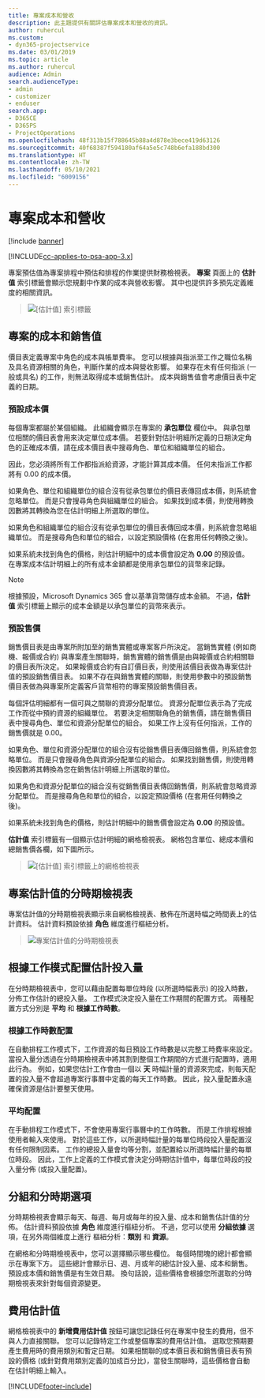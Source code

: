 ```yaml
---
title: 專案成本和營收
description: 此主題提供有關評估專案成本和營收的資訊。
author: ruhercul
ms.custom:
- dyn365-projectservice
ms.date: 03/01/2019
ms.topic: article
ms.author: ruhercul
audience: Admin
search.audienceType:
- admin
- customizer
- enduser
search.app:
- D365CE
- D365PS
- ProjectOperations
ms.openlocfilehash: 48f313b15f788645b88a4d878e3bece419d63126
ms.sourcegitcommit: 40f68387f594180af64a5e5c748b6efa188bd300
ms.translationtype: HT
ms.contentlocale: zh-TW
ms.lasthandoff: 05/10/2021
ms.locfileid: "6009156"
---
```

# <a name="project-costs-and-revenue"></a>專案成本和營收

[!include [banner](../includes/psa-now-project-operations.md)]

[!INCLUDE[cc-applies-to-psa-app-3.x](../includes/cc-applies-to-psa-app-3x.md)]

專案預估值為專案排程中預估和排程的作業提供財務檢視表。 **專案** 頁面上的 **估計值** 索引標籤會顯示您規劃中作業的成本與營收影響。 其中也提供許多預先定義維度的相關資訊。 

> ![[估計值] 索引標籤](media/project-5.png)

## <a name="cost-and-sales-values-of-the-project"></a>專案的成本和銷售值

價目表定義專案中角色的成本與帳單費率。 您可以根據與指派至工作之職位名稱及具名資源相關的角色，判斷作業的成本與營收影響。 如果存在未有任何指派 (一般或具名) 的工作，則無法取得成本或銷售估計。 成本與銷售值會考慮價目表中定義的日期。

### <a name="default-cost-price"></a>預設成本價  

每個專案都屬於某個組織。 此組織會顯示在專案的 **承包單位** 欄位中。 與承包單位相關的價目表會用來決定單位成本價。 若要針對估計明細所定義的日期決定角色的正確成本價，請在成本價目表中搜尋角色、單位和組織單位的組合。 

因此，您必須將所有工作都指派給資源，才能計算其成本價。 任何未指派工作都將有 0.00 的成本價。

如果角色、單位和組織單位的組合沒有從承包單位的價目表傳回成本價，則系統會忽略單位。 而是只會搜尋角色與組織單位的組合。 如果找到成本價，則使用轉換因數將其轉換為您在估計明細上所選取的單位。

如果角色和組織單位的組合沒有從承包單位的價目表傳回成本價，則系統會忽略組織單位。 而是搜尋角色和單位的組合，以設定預設價格 (在套用任何轉換之後)。

如果系統未找到角色的價格，則估計明細中的成本價會設定為 **0.00** 的預設值。 在專案成本估計明細上的所有成本金額都是使用承包單位的貨幣來記錄。

> [!NOTE]
> 根據預設，Microsoft Dynamics 365 會以基準貨幣儲存成本金額。 不過，**估計值** 索引標籤上顯示的成本金額是以承包單位的貨幣來表示。  

### <a name="default-sales-price"></a>預設售價 

銷售價目表是由專案所附加至的銷售實體或專案客戶所決定。 當銷售實體 (例如商機、報價或合約) 與專案產生關聯時，銷售實體的銷售價是由與報價或合約相關聯的價目表所決定。 如果報價或合約有自訂價目表，則使用該價目表做為專案估計值的預設銷售價目表。 如果不存在與銷售實體的關聯，則使用參數中的預設銷售價目表做為與專案所定義客戶貨幣相符的專案預設銷售價目表。

每個評估明細都有一個可與之關聯的資源分配單位。 資源分配單位表示為了完成工作而從中預約資源的組織單位。 若要決定相關聯角色的銷售價，請在銷售價目表中搜尋角色、單位和資源分配單位的組合。 如果工作上沒有任何指派，工作的銷售價就是 0.00。

如果角色、單位和資源分配單位的組合沒有從銷售價目表傳回銷售價，則系統會忽略單位。 而是只會搜尋角色與資源分配單位的組合。 如果找到銷售價，則使用轉換因數將其轉換為您在銷售估計明細上所選取的單位。 

如果角色和資源分配單位的組合沒有從銷售價目表傳回銷售價，則系統會忽略資源分配單位。 而是搜尋角色和單位的組合，以設定預設價格 (在套用任何轉換之後)。

如果系統未找到角色的價格，則估計明細中的銷售價會設定為 **0.00** 的預設值。

**估計值** 索引標籤有一個顯示估計明細的網格檢視表。 網格包含單位、總成本價和總銷售價各欄，如下圖所示。 

> ![[估計值] 索引標籤上的網格檢視表](media/project-6.png)

## <a name="time-phased-view-of-project-estimates"></a>專案估計值的分時期檢視表

專案估計值的分時期檢視表顯示來自網格檢視表、散佈在所選時幅之時間表上的估計資料。 估計資料預設依據 **角色** 維度進行樞紐分析。

> ![專案估計值的分時期檢視表](media/project-7.png)

## <a name="allocating-estimated-effort-based-on-the-task-mode"></a>根據工作模式配置估計投入量

在分時期檢視表中，您可以藉由配置每單位時段 (以所選時幅表示) 的投入時數，分佈工作估計的總投入量。 工作模式決定投入量在工作期間的配置方式。 兩種配置方式分別是 **平均** 和 **根據工作時數**。

### <a name="work-hours-based-allocation"></a>根據工作時數配置
 
在自動排程工作模式下，工作資源的每日預設工作時數是以完整工時費率來設定。 當投入量分透過在分時期檢視表中將其割到整個工作期間的方式進行配置時，適用此行為。 例如，如果您估計工作會由一個以 **天** 時幅計量的資源來完成，則每天配置的投入量不會超過專案行事曆中定義的每天工作時數。 因此，投入量配置永遠確保資源是估計要整天使用。

### <a name="even-allocation"></a>平均配置

在手動排程工作模式下，不會使用專案行事曆中的工作時數。 而是工作排程根據使用者輸入來使用。 對於這些工作，以所選時幅計量的每單位時段投入量配置沒有任何限制因素。 工作的總投入量會均等分割，並配置給以所選時幅計量的每單位時段。 因此，工作上定義的工作模式會決定分時期估計值中，每單位時段的投入量分佈 (或投入量配置)。

## <a name="grouping-and-time-phasing-options"></a>分組和分時期選項

分時期檢視表會顯示每天、每週、每月或每年的投入量、成本和銷售估計值的分佈。 估計資料預設依據 **角色** 維度進行樞紐分析。 不過，您可以使用 **分組依據** 選項，在另外兩個維度上進行 樞紐分析：**類別** 和 **資源**。

在網格和分時期檢視表中，您可以選擇顯示哪些欄位。 每個時間塊的總計都會顯示在專案下方。 這些總計會顯示日、週、月或年的總估計投入量、成本和銷售。 預設成本價和銷售價是有生效日期。 換句話說，這些價格會根據您所選取的分時期檢視表來針對每個資源變更。

## <a name="expense-estimates"></a>費用估計值

網格檢視表中的 **新增費用估計值** 按鈕可讓您記錄任何在專案中發生的費用，但不與人力直接關聯。 您可以記錄特定工作或整個專案的費用估計值。 選取您預期要產生費用時的費用類別和暫定日期。 如果相關聯的成本價目表和銷售價目表有預設的價格 (或針對費用類別定義的加成百分比)，當發生關聯時，這些價格會自動在估計明細上輸入。


[!INCLUDE[footer-include](../includes/footer-banner.md)]